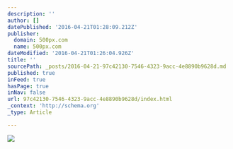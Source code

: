 ```yaml
---
description: ''
author: []
datePublished: '2016-04-21T01:28:09.212Z'
publisher:
  domain: 500px.com
  name: 500px.com
dateModified: '2016-04-21T01:26:04.926Z'
title: ''
sourcePath: _posts/2016-04-21-97c42130-7546-4323-9acc-4e8890b9628d.md
published: true
inFeed: true
hasPage: true
inNav: false
url: 97c42130-7546-4323-9acc-4e8890b9628d/index.html
_context: 'http://schema.org'
_type: Article

---
```

![](https://drscdn.500px.org/photo/138820609/m%3D900/9532fb58421fdf6939cc9565643e6930)